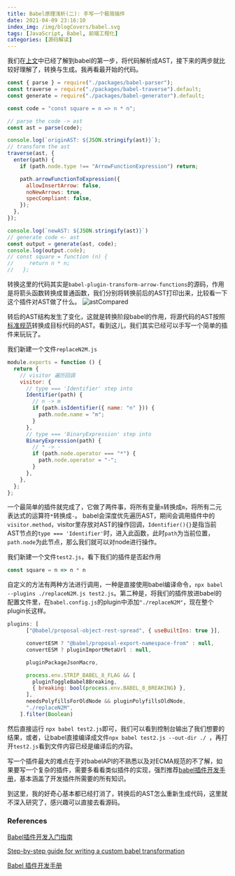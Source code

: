 ```yaml
---
title: Babel原理浅析(二): 手写一个极简插件
date: 2021-04-09 23:16:10
index_img: /img/blogCovers/babel.svg
tags: [JavaScript, Babel, 前端工程化]
categories: [源码解读]
---
```


我们在[上文](https://luoluoqinghuan.cn/2021/04/01/howBabelWork_parser/)中已经了解到babel的第一步，将代码解析成AST，接下来的两步就比较好理解了，转换与生成。我再看最开始的代码。

```javascript
const { parse } = require("./packages/babel-parser");
const traverse = require("./packages/babel-traverse").default;
const generate = require("./packages/babel-generator").default;

const code = "const square = n => n * n";

// parse the code -> ast
const ast = parse(code);

console.log(`originAST: ${JSON.stringify(ast)}`);
// transform the ast
traverse(ast, {
  enter(path) {
    if (path.node.type !== "ArrowFunctionExpression") return;

    path.arrowFunctionToExpression({
      allowInsertArrow: false,
      noNewArrows: true,
      specCompliant: false,
    });
  },
});

console.log(`newAST: ${JSON.stringify(ast)}`)
// generate code <- ast
const output = generate(ast, code);
console.log(output.code);
// const square = function (n) {
//     return n * n;
//   };
```

转换这里的代码其实是`babel-plugin-transform-arrow-functions`的源码，作用是将箭头函数转换成普通函数，我们分别将转换前后的AST打印出来，比较看一下这个插件对AST做了什么。
![astCompared](https://p6-juejin.byteimg.com/tos-cn-i-k3u1fbpfcp/408772caac94408eb086119c22020f6c~tplv-k3u1fbpfcp-watermark.image?)

转后的AST结构发生了变化，这就是转换阶段babel的作用，将源代码的AST按照[标准规范](https://github.com/estree/estree)转换成目标代码的AST。看到这儿，我们其实已经可以手写一个简单的插件来玩玩了。

我们新建一个文件`replaceN2M.js`
```javascript
module.exports = function () {
  return {
    // visitor 遍历回调
    visitor: {
      // type === 'Identifier' step into
      Identifier(path) {
        // n -> m
        if (path.isIdentifier({ name: "n" })) {
          path.node.name = "m";
        }
      },
      // type === 'BinaryExpression' step into
      BinaryExpression(path) {
        // * -> -
        if (path.node.operator === "*") {
          path.node.operator = "-";
        }
      },
    },
  };
};
```
一个最简单的插件就完成了，它做了两件事，将所有变量`n`转换成`m`，将所有二元表达式的运算符`*`转换成`-`。
babel会深度优先遍历AST，期间会调用插件中的`visitor.method`，visitor里存放对AST的操作回调，`Identifier(){}`是指当前AST节点的`type === 'Identifier'`时，进入此函数，此时`path`为当前位置，`path.node`为此节点，那么我们就可以对node进行操作。

我们新建一个文件`test2.js`，看下我们的插件是否起作用
```javascript
const square = n => n * n
```

自定义的方法有两种方法进行调用，一种是直接使用babel编译命令，`npx babel --plugins ./replaceN2M.js test2.js`。第二种是，将我们的插件放进babel的配置文件里，在`babel.config.js`的plugin中添加`"./replaceN2M"`，现在整个plugin长这样。
```javascript
plugins: [
      ["@babel/proposal-object-rest-spread", { useBuiltIns: true }],

      convertESM ? "@babel/proposal-export-namespace-from" : null,
      convertESM ? pluginImportMetaUrl : null,

      pluginPackageJsonMacro,

      process.env.STRIP_BABEL_8_FLAG && [
        pluginToggleBabel8Breaking,
        { breaking: bool(process.env.BABEL_8_BREAKING) },
      ],
      needsPolyfillsForOldNode && pluginPolyfillsOldNode,
      "./replaceN2M",
    ].filter(Boolean)
```
然后直接运行 `npx babel test2.js`即可，我们可以看到控制台输出了我们想要的结果，或者，让babel直接编译成文件`npx babel test2.js --out-dir ./ `，再打开`test2.js`看到文件内容已经是编译后的内容。

写一个插件最大的难点在于对babelAPI的不熟悉以及对ECMA规范的不了解，如果要写一个复杂的插件，需要多看看类似插件的实现，强烈推荐[babel插件开发手册](https://github.com/jamiebuilds/babel-handbook/blob/master/translations/en/plugin-handbook.md#paths)，基本涵盖了开发插件所需要的所有知识。

到这里，我的好奇心基本都已经打消了，转换后的AST怎么重新生成代码，这里就不深入研究了，感兴趣可以直接去看源码。
### References

[Babel插件开发入门指南](https://www.cnblogs.com/chyingp/p/how-to-write-a-babel-plugin.html)

[Step-by-step guide for writing a custom babel transformation](https://lihautan.com/step-by-step-guide-for-writing-a-babel-transformation/)

[Babel 插件开发手册](https://github.com/jamiebuilds/babel-handbook/blob/master/translations/en/plugin-handbook.md)
